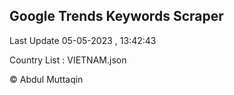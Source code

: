 

## Google Trends Keywords Scraper 
 
Last Update 05-05-2023 , 13:42:43

Country List :
VIETNAM.json



© Abdul Muttaqin 
